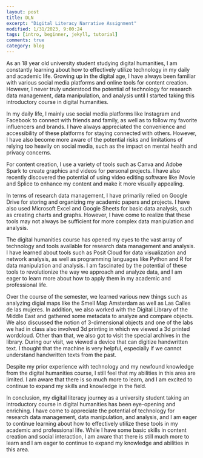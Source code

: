 ```yaml
---
layout: post
title: DLN
excerpt: "Digital Literacy Narrative Assignment"
modified: 1/31/2023, 9:00:24
tags: [intro, beginner, jekyll, tutorial]
comments: true
category: blog
---
```


As an 18 year old university student studying digital humanities, I am constantly learning about how to effectively utilize technology in my daily and academic life. Growing up in the digital age, I have always been familiar with various social media platforms and online tools for content creation. However, I never truly understood the potential of technology for research data management, data manipulation, and analysis until I started taking this introductory course in digital humanities.

In my daily life, I mainly use social media platforms like Instagram and Facebook to connect with friends and family, as well as to follow my favorite influencers and brands. I have always appreciated the convenience and accessibility of these platforms for staying connected with others. However, I have also become more aware of the potential risks and limitations of relying too heavily on social media, such as the impact on mental health and privacy concerns.

For content creation, I use a variety of tools such as Canva and Adobe Spark to create graphics and videos for personal projects. I have also recently discovered the potential of using video editing software like iMovie and Splice to enhance my content and make it more visually appealing.

In terms of research data management, I have primarily relied on Google Drive for storing and organizing my academic papers and projects. I have also used Microsoft Excel and Google Sheets for basic data analysis, such as creating charts and graphs. However, I have come to realize that these tools may not always be sufficient for more complex data manipulation and analysis.

The digital humanities course has opened my eyes to the vast array of technology and tools available for research data management and analysis. I have learned about tools such as Posit Cloud for data visualization and network analysis, as well as programming languages like Python and R for data manipulation and analysis. I am fascinated by the potential of these tools to revolutionize the way we approach and analyze data, and I am eager to learn more about how to apply them in my academic and professional life.

Over the course of the semester, we learned various new things such as analyzing digial maps like the Smell Map Amsterdam as well as Las Calles de las mujeres. In addition, we also worked with the Digital Library of the Middle East and gathered some metadata to analyze and compare objects. We also discussed the notion of 3-dimensional objects and one of the labs we had in class also involved 3d printing in which we viewed a 3d printed wordcloud. Other than that, we also got to visit the special archives in the library. During our visit, we viewed a device that can digitize handwritten text. I thought that the machine is very helpful, especially if we cannot understand handwritten texts from the past. 

Despite my prior experience with technology and my newfound knowledge from the digital humanities course, I still feel that my abilities in this area are limited. I am aware that there is so much more to learn, and I am excited to continue to expand my skills and knowledge in the field.

In conclusion, my digital literacy journey as a university student taking an introductory course in digital humanities has been eye-opening and enriching. I have come to appreciate the potential of technology for research data management, data manipulation, and analysis, and I am eager to continue learning about how to effectively utilize these tools in my academic and professional life. While I have some basic skills in content creation and social interaction, I am aware that there is still much more to learn and I am eager to continue to expand my knowledge and abilities in this area.